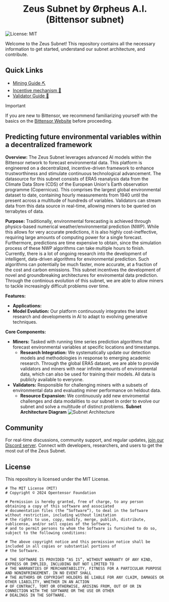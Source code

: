 <h1 align="center">Zeus Subnet by Ørpheus A.I. (Bittensor subnet)</h1>


![License: MIT](https://img.shields.io/badge/License-MIT-yellow.svg)

Welcome to the Zeus Subnet! This repository contains all the necessary information to get started, understand our subnet architecture, and contribute.


## Quick Links
- [Mining Guide ⛏️](docs/Mining.md)
- [Incentive mechanism 🎁](docs/RewardFunction.ipynb)
- [Validator Guide 🔧](docs/Validating.md)

> [!IMPORTANT]
> If you are new to Bittensor, we recommend familiarizing yourself with the basics on the [Bittensor Website](https://bittensor.com/) before proceeding.

## Predicting future environmental variables within a decentralized framework

**Overview:**
The Zeus Subnet leverages advanced AI models within the Bittensor network to forecast environmental data. This platform is engineered on a decentralized, incentive-driven framework to enhance trustworthiness and stimulate continuous technological advancement. The datasource for this subnet consists of ERA5 reanalysis data from the Climate Data Store (CDS) of the European Union's Earth observation programme (Copernicus). This comprises the largest global environmental dataset to date, containing hourly measurements from 1940 until the present across a multitude of hundreds of variables. Validators can stream data from this data source in real-time, allowing miners to be queried on terrabytes of data.

**Purpose:**
Traditionally, environmental forecasting is achieved through physics-based numerical weather/environmental prediction (NWP). While this allows for very accurate predictions, it is also highly cost-ineffective, requiring large amounts of computing power for a single forecast. Furthermore, predictions are time expensive to obtain, since the simulation process of these NWP algorithms can take multiple hours to finish. Currently, there is a lot of ongoing research into the development of intelligent, data-driven algorithms for environmental prediction. Such algorithms can potentially be much faster, more accurate, at a fraction of the cost and carbon emissions. This subnet incentives the development of novel and groundbreaking architectures for enviromental data prediction. Through the continious evolution of this subnet, we are able to allow miners to tackle increasingly difficult problems over time.

**Features:**

- **Applications:**
- **Model Evolution:** Our platform continuously integrates the latest research and developments in AI to adapt to evolving generative techniques.

**Core Components:**

- **Miners:** Tasked with running time series prediction algorithms that forecast environmental variables at specific locations and timestamps.
  - **Research Integration:** We systematically update our detection models and methodologies in response to emerging academic research. Through the global ERA5 dataset, we are able to provide validators and miners with near infinite amounts of environmental data, which can also be used for training their models. All data is publicly available to everyone.
- **Validators:** Responsible for challenging miners with a subsets of environmental data and evaluating miner performance on heldout data.
  - **Resource Expansion:** We continuously add new enviromental challenges and data modalities to our subnet in order to evolve our subnet and solve a multitude of distinct problems.
**Subnet Architecture Diagram**
![Subnet Architecture](static/Subnet-Arch.png)

## Community
For real-time discussions, community support, and regular updates, <a href="">join our Discord server</a>. Connect with developers, researchers, and users to get the most out of the Zeus Subnet.

## License
This repository is licensed under the MIT License.
```text
# The MIT License (MIT)
# Copyright © 2024 Opentensor Foundation

# Permission is hereby granted, free of charge, to any person obtaining a copy of this software and associated
# documentation files (the “Software”), to deal in the Software without restriction, including without limitation
# the rights to use, copy, modify, merge, publish, distribute, sublicense, and/or sell copies of the Software,
# and to permit persons to whom the Software is furnished to do so, subject to the following conditions:

# The above copyright notice and this permission notice shall be included in all copies or substantial portions of
# the Software.

# THE SOFTWARE IS PROVIDED “AS IS”, WITHOUT WARRANTY OF ANY KIND, EXPRESS OR IMPLIED, INCLUDING BUT NOT LIMITED TO
# THE WARRANTIES OF MERCHANTABILITY, FITNESS FOR A PARTICULAR PURPOSE AND NONINFRINGEMENT. IN NO EVENT SHALL
# THE AUTHORS OR COPYRIGHT HOLDERS BE LIABLE FOR ANY CLAIM, DAMAGES OR OTHER LIABILITY, WHETHER IN AN ACTION
# OF CONTRACT, TORT OR OTHERWISE, ARISING FROM, OUT OF OR IN CONNECTION WITH THE SOFTWARE OR THE USE OR OTHER
# DEALINGS IN THE SOFTWARE.
```
